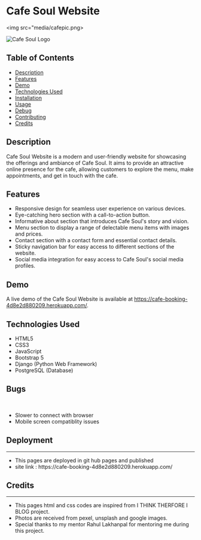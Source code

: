 

# Cafe Soul Website
<img src="media/cafepic.png>

![Cafe Soul Logo](https://cafe-booking-4d8e2d880209.herokuapp.com/)

## Table of Contents

- [Description](#description)
- [Features](#features)
- [Demo](#demo)
- [Technologies Used](#technologies-used)
- [Installation](#installation)
- [Usage](#usage)
- [Debug](#debug)
- [Contributing](#contributing)
- [Credits](#credits)

## Description

Cafe Soul Website is a modern and user-friendly website for showcasing the offerings and ambiance of Cafe Soul. It aims to provide an attractive online presence for the cafe, allowing customers to explore the menu, make appointments, and get in touch with the cafe.

## Features

- Responsive design for seamless user experience on various devices.
- Eye-catching hero section with a call-to-action button.
- Informative about section that introduces Cafe Soul's story and vision.
- Menu section to display a range of delectable menu items with images and prices.
- Contact section with a contact form and essential contact details.
- Sticky navigation bar for easy access to different sections of the website.
- Social media integration for easy access to Cafe Soul's social media profiles.

## Demo

A live demo of the Cafe Soul Website is available at https://cafe-booking-4d8e2d880209.herokuapp.com/.

## Technologies Used

- HTML5
- CSS3
- JavaScript
- Bootstrap 5
- Django (Python Web Framework)
- PostgreSQL (Database)



## Bugs
<br>
<ul>
<li>Slower to connect with browser</li>
<li>Mobile screen compatiblity issues</li>
</ul>


## Deployment
<hr>
<ul>
<li>This pages are deployed in git hub pages and published </li>
<li> site link : https://cafe-booking-4d8e2d880209.herokuapp.com/</li>
</ul>


## Credits
<hr>
<ul>
<li>This pages html and css codes are inspired from I THINK THERFORE I BLOG project.</li>
<li>Photos are received from pexel, unsplash and google images. </li>
<li>Special thanks to my mentor Rahul Lakhanpal for mentoring me during this project.</li></ul>